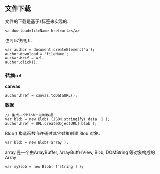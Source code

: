 文件下载
---
文件的下载是基于a标签来实现的:

    <a download=fileName href=url></a> 
也可以使用js：

    var auchor = document.createElement('a');
    auchor.download = 'fileName';
    auchor.href = url;
    auchor.click();

###  转换url

**canvas**

    auchor.href = canvas.toDataURL();

**数据**

    // 生成一个blob二进制数据
    var blob = new Blob( [JSON.stringify( data )] );
    auchor.href = URL.createObjectURL( blob );
Blob() 构造函数允许通过其它对象创建 Blob 对象。

    var blob = new Blob( array );
array 是一个由ArrayBuffer, ArrayBufferView, Blob, DOMString 等对象构成的 Array 

    var myBlob = new Blob( ['string'] );


